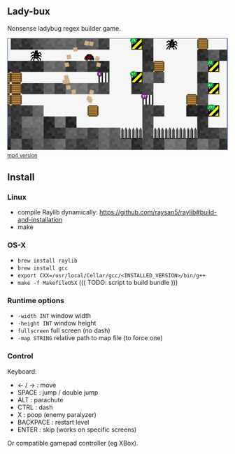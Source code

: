 Lady-bux
--------

Nonsense ladybug regex builder game.

[![Watch the video](misc/thumb.png)](misc/test_run.webm)
<small>[mp4 version](misc/test_run.mp4)</small>

## Install

### Linux

- compile Raylib dynamically: https://github.com/raysan5/raylib#build-and-installation
- make

### OS-X

- `brew install raylib`
- `brew install gcc`
- `export CXX=/usr/local/Cellar/gcc/<INSTALLED_VERSION>/bin/g++`
- `make -f MakefileOSX`
((( TODO: script to build bundle )))

### Runtime options

- `-width INT` window width
- `-height INT` window height
- `fullscreen` full screen (no dash)
- `-map STRING` relative path to map file (to force one)

### Control

Keyboard:

* ← / → : move
* SPACE : jump / double jump
* ALT   : parachute
* CTRL  : dash
* X     : poop (enemy paralyzer)
* BACKPACE : restart level
* ENTER : skip (works on specific screens)

Or compatible gamepad controller (eg XBox).
